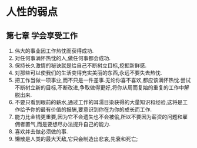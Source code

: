 # 人性的弱点

## 第七章 学会享受工作

1. 伟大的事业因工作热忱而获得成功.
2. 对任何事满怀热忱的人,做任何事都会成功.
3. 保持长久激情的秘诀就是给自己不断树立目标,挖掘新鲜感.
4. 对那些可以使我们的生活变得充实美丽的东西,永远不要失去热忱.
5. 把工作当做一项事业,而不只是一件差事.无论你喜不喜欢,都应该满怀热忱.尝试不断树立新的目标,不断改进,争取做得更好,将你从周而复始的重复的工作中解脱出来.
6. 不要只看到眼前的薪水,通过工作的耳濡目染获得的大量知识和经验,这将是工作给予你的最有价值的报酬,要意识到你在为你的成长而工作.
7. 能力比金钱更重要,因为它不会遗失也不会被偷,所以不要因为薪资的问题和雇佣者置气,而是要想尽办法提升自己的能力.
8. 喜欢并去做必须做的事.
9. 懒散是人类的最大天敌,它只会制造出悲哀,先衰和死亡;
